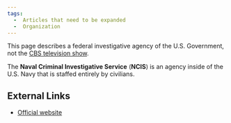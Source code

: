 ```yaml
---
tags:
  -  Articles that need to be expanded
  -  Organization
---
```

This page describes a federal investigative agency of the U.S.  Government, not
the [CBS television show](https://www.cbs.com/shows/).

The **Naval Criminal Investigative Service** (**NCIS**) is an agency
inside of the U.S. Navy that is staffed entirely by civilians.

## External Links

- [Official website](https://www.ncis.navy.mil/)
